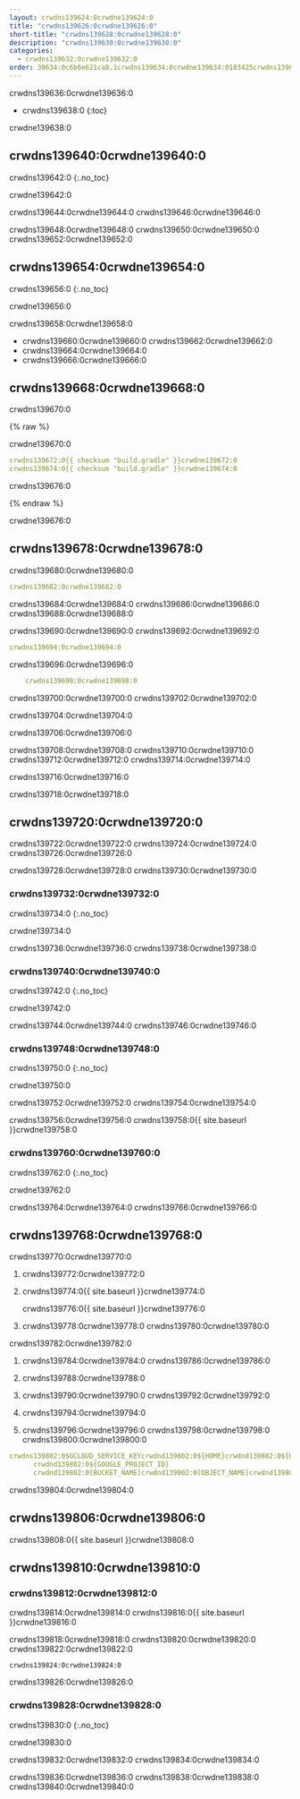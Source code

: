 ```yaml
---
layout: crwdns139624:0crwdne139624:0
title: "crwdns139626:0crwdne139626:0"
short-title: "crwdns139628:0crwdne139628:0"
description: "crwdns139630:0crwdne139630:0"
categories:
  - crwdns139632:0crwdne139632:0
order: 39634:0c6b6e621ca8.1crwdns139634:0crwdne139634:0183425crwdns139634:0crwdne139634:0
---
```

crwdns139636:0crwdne139636:0

- crwdns139638:0
{:toc}

crwdne139638:0

## crwdns139640:0crwdne139640:0

crwdns139642:0
{:.no_toc}

crwdne139642:0

crwdns139644:0crwdne139644:0 crwdns139646:0crwdne139646:0

crwdns139648:0crwdne139648:0 crwdns139650:0crwdne139650:0 crwdns139652:0crwdne139652:0

## crwdns139654:0crwdne139654:0

crwdns139656:0
{:.no_toc}

crwdne139656:0

crwdns139658:0crwdne139658:0

- crwdns139660:0crwdne139660:0 crwdns139662:0crwdne139662:0
- crwdns139664:0crwdne139664:0
- crwdns139666:0crwdne139666:0

## crwdns139668:0crwdne139668:0

crwdns139670:0

{% raw %}

crwdne139670:0

```yaml
crwdns139672:0{{ checksum "build.gradle" }}crwdne139672:0
crwdns139674:0{{ checksum "build.gradle" }}crwdne139674:0
```

crwdns139676:0

{% endraw %}

crwdne139676:0

## crwdns139678:0crwdne139678:0

crwdns139680:0crwdne139680:0

```yaml
crwdns139682:0crwdne139682:0
```

crwdns139684:0crwdne139684:0 crwdns139686:0crwdne139686:0 crwdns139688:0crwdne139688:0

crwdns139690:0crwdne139690:0 crwdns139692:0crwdne139692:0

```yaml
crwdns139694:0crwdne139694:0
```

crwdns139696:0crwdne139696:0

```yaml
    crwdns139698:0crwdne139698:0
```

crwdns139700:0crwdne139700:0 crwdns139702:0crwdne139702:0

crwdns139704:0crwdne139704:0

crwdns139706:0crwdne139706:0

crwdns139708:0crwdne139708:0 crwdns139710:0crwdne139710:0 crwdns139712:0crwdne139712:0 crwdns139714:0crwdne139714:0

crwdns139716:0crwdne139716:0

crwdns139718:0crwdne139718:0

## crwdns139720:0crwdne139720:0

crwdns139722:0crwdne139722:0 crwdns139724:0crwdne139724:0 crwdns139726:0crwdne139726:0

crwdns139728:0crwdne139728:0 crwdns139730:0crwdne139730:0

### crwdns139732:0crwdne139732:0

crwdns139734:0
{:.no_toc}

crwdne139734:0

crwdns139736:0crwdne139736:0 crwdns139738:0crwdne139738:0

### crwdns139740:0crwdne139740:0

crwdns139742:0
{:.no_toc}

crwdne139742:0

crwdns139744:0crwdne139744:0 crwdns139746:0crwdne139746:0

### crwdns139748:0crwdne139748:0

crwdns139750:0
{:.no_toc}

crwdne139750:0

crwdns139752:0crwdne139752:0 crwdns139754:0crwdne139754:0

crwdns139756:0crwdne139756:0 crwdns139758:0{{ site.baseurl }}crwdne139758:0

### crwdns139760:0crwdne139760:0

crwdns139762:0
{:.no_toc}

crwdne139762:0

crwdns139764:0crwdne139764:0 crwdns139766:0crwdne139766:0

## crwdns139768:0crwdne139768:0

crwdns139770:0crwdne139770:0

1. crwdns139772:0crwdne139772:0

2. crwdns139774:0{{ site.baseurl }}crwdne139774:0
    
    crwdns139776:0{{ site.baseurl }}crwdne139776:0

3. crwdns139778:0crwdne139778:0 crwdns139780:0crwdne139780:0

crwdns139782:0crwdne139782:0

1. crwdns139784:0crwdne139784:0 crwdns139786:0crwdne139786:0

2. crwdns139788:0crwdne139788:0

3. crwdns139790:0crwdne139790:0 crwdns139792:0crwdne139792:0

4. crwdns139794:0crwdne139794:0

5. crwdns139796:0crwdne139796:0 crwdns139798:0crwdne139798:0 crwdns139800:0crwdne139800:0

```yaml
crwdns139802:0$GCLOUD_SERVICE_KEYcrwdnd139802:0${HOME}crwdnd139802:0${HOME}crwdnd139802:0${GOOGLE_PROJECT_ID}
      crwdnd139802:0${GOOGLE_PROJECT_ID}
      crwdnd139802:0[BUCKET_NAME]crwdnd139802:0[OBJECT_NAME]crwdnd139802:0${CIRCLE_ARTIFACTS}crwdne139802:0
```

crwdns139804:0crwdne139804:0

## crwdns139806:0crwdne139806:0

crwdns139808:0{{ site.baseurl }}crwdne139808:0

## crwdns139810:0crwdne139810:0

### crwdns139812:0crwdne139812:0

crwdns139814:0crwdne139814:0 crwdns139816:0{{ site.baseurl }}crwdne139816:0

crwdns139818:0crwdne139818:0 crwdns139820:0crwdne139820:0 crwdns139822:0crwdne139822:0

    crwdns139824:0crwdne139824:0
    

crwdns139826:0crwdne139826:0

### crwdns139828:0crwdne139828:0

crwdns139830:0
{:.no_toc}

crwdne139830:0

crwdns139832:0crwdne139832:0 crwdns139834:0crwdne139834:0

crwdns139836:0crwdne139836:0 crwdns139838:0crwdne139838:0 crwdns139840:0crwdne139840:0